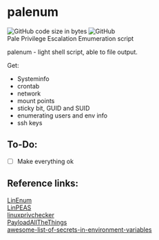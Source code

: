 # palenum
![GitHub code size in bytes](https://img.shields.io/github/languages/code-size/the29a/palenum)
![GitHub](https://img.shields.io/github/license/the29a/palenum)    
Pale Privilege Escalation Emumeration script    

palenum - light shell script, able to file output.

Get:
- Systeminfo
- crontab
- network 
- mount points
- sticky bit, GUID and SUID
- enumerating users and env info
- ssh keys

## To-Do:    
- [ ] Make everything ok 

## Reference links:    
[LinEnum](https://github.com/rebootuser/LinEnum)    
[LinPEAS](https://github.com/carlospolop/PEASS-ng/tree/master/linPEAS)    
[linuxprivchecker](https://github.com/sleventyeleven/linuxprivchecker/)        
[PayloadAllTheThings](https://github.com/swisskyrepo/PayloadsAllTheThings/blob/master/Methodology%20and%20Resources/Linux%20-%20Privilege%20Escalation.md)    
[awesome-list-of-secrets-in-environment-variables](https://github.com/Puliczek/awesome-list-of-secrets-in-environment-variables)